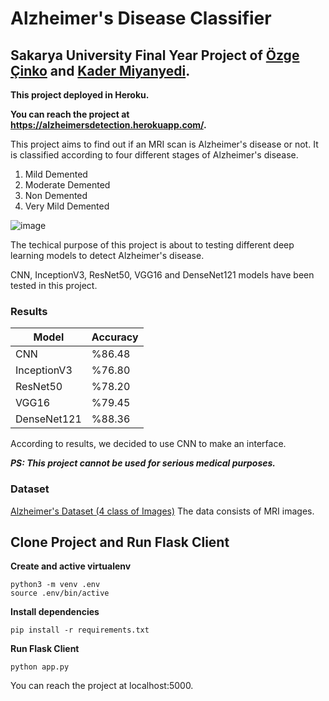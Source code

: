 # Alzheimer's Disease Classifier
## Sakarya University Final Year Project of [Özge Çinko](https://github.com/ozgecinko) and [Kader Miyanyedi](https://github.com/Kadermiyanyedi). 
**This project deployed in Heroku.**

**You can reach the project at https://alzheimersdetection.herokuapp.com/.**

This project aims to find out if an MRI scan is Alzheimer's disease or not.
It is classified according to four different stages of Alzheimer's disease.
1. Mild Demented
2. Moderate Demented
3. Non Demented
4. Very Mild Demented

![image](https://user-images.githubusercontent.com/58422765/147390575-fc40557d-f8a3-4a21-b2e7-9654ef19856d.gif)

The techical purpose of this project is about to testing different deep learning models to detect Alzheimer's disease.

CNN, InceptionV3, ResNet50, VGG16 and DenseNet121 models have been tested in this project.

### Results

| Model             	| Accuracy 	|
|-------------------	|----------	|
| CNN            	    | %86.48  	|
| InceptionV3       	| %76.80  	|
| ResNet50          	| %78.20   	|
| VGG16             	| %79.45  	|
| DenseNet121       	| %88.36 	  |

According to results, we decided to use CNN to make an interface.

_**PS: This project cannot be used for serious medical purposes.**_

### Dataset
[Alzheimer's Dataset (4 class of Images)](https://www.kaggle.com/tourist55/alzheimers-dataset-4-class-of-images)
The data consists of MRI images.


## Clone Project and Run Flask Client

**Create and active virtualenv**

```
python3 -m venv .env
source .env/bin/active
```

**Install dependencies**

```
pip install -r requirements.txt
```

**Run Flask Client**

```
python app.py
```

You can reach the project at localhost:5000.

